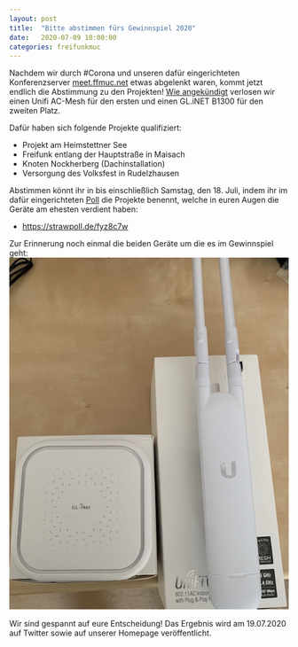 ```yaml
---
layout: post
title:  "Bitte abstimmen fürs Gewinnspiel 2020"
date:   2020-07-09 10:00:00
categories: freifunkmuc
---
```


Nachdem wir durch #Corona und unseren dafür eingerichteten Konferenzserver [meet.ffmuc.net](/freifunkmuc/2020/03/21/meet/) etwas abgelenkt waren, kommt jetzt endlich die Abstimmung zu den Projekten! [Wie angekündigt](/freifunkmuc/2020/02/28/gewinnspiel/) verlosen wir einen Unifi AC-Mesh für den ersten und einen GL.iNET B1300 für den zweiten Platz.

Dafür haben sich folgende Projekte qualifiziert:
  - Projekt am Heimstettner See
  - Freifunk entlang der Hauptstraße in Maisach
  - Knoten Nockherberg (Dachinstallation)
  - Versorgung des Volksfest in Rudelzhausen

Abstimmen könnt ihr in bis einschließlich Samstag, den 18. Juli, indem ihr im dafür eingerichteten [Poll](https://strawpoll.de/fyz8c7w) die Projekte benennt, welche in euren Augen die Geräte am ehesten verdient haben:
* https://strawpoll.de/fyz8c7w

Zur Erinnerung noch einmal die beiden Geräte um die es im Gewinnspiel geht:
![UAP-AC-M / GL.Inet B1300](/assets/gewinnspiel-2020.jpg)

Wir sind gespannt auf eure Entscheidung! Das Ergebnis wird am 19.07.2020 auf Twitter sowie auf unserer Homepage veröffentlicht.

